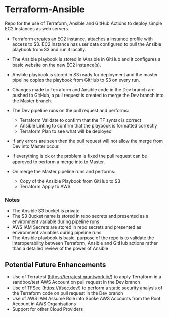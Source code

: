 # Terraform-Ansible

Repo for the use of Terraform, Ansible and GitHub Actions to deploy simple EC2 Instances as web servers.

- Terraform creates an EC2 instance, attaches a instance profile with access to S3. EC2 instance has user data configured to pull the Ansible playbook from S3 and run it locally.
- The Ansible playbook is stored in /Ansible in GitHub and it configures a basic website on the new EC2 instance(s). 
- Ansible playbook is stored in S3 ready for deployment and the master pipeline copies the playbook from GitHub to S3 on every run.
- Changes made to Terraform and Ansible code in the Dev branch are pushed to GitHub, a pull request is created to merge the Dev branch into the Master branch. 
- The Dev pipeline runs on the pull request and performs:

  - Terraform Validate to confirm that the TF syntax is correct
  - Ansible Linting to confirm that the playbook is formatted correctly
  - Terraform Plan to see what will be deployed
  
- If any errors are seen then the pull request will not allow the merge from Dev into Master occur. 
- If everything is ok or the problem is fixed the pull request can be approved to perform a merge into to Master. 
- On merge the Master pipeline runs and performs:
  
   - Copy of the Ansible Playbook from GitHub to S3
   - Terraform Apply to AWS
   
### Notes

- The Ansible S3 bucket is private
- The S3 Bucket name is stored in repo secrets and presented as a environment variable during pipeline runs
- AWS IAM Secrets are stored in repo secrets and presented as environment variables during pipeline runs
- The Ansible playbook is basic, purpose of the repo is to validate the interoperability between Terraform, Ansible and GitHub actions rather than a detailed review of the power of Ansible
   
## Potential Future Enhancements

- Use of Terratest (https://terratest.gruntwork.io/) to apply Terraform in a sandbox/test AWS Account on pull request in the Dev branch
- Use of TFSec (https://tfsec.dev/) to perform a static security analysis of the Terraform code on pull request in the Dev branch
- Use of AWS IAM Assume Role into Spoke AWS Accounts from the Root Account in AWS Organisations 
- Support for other Cloud Providers
   
